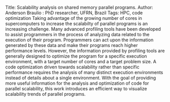 Title: Scalability analysis on shared memory parallel programs.
Author: Anderson Braulio : PhD researcher, UFRN, Brazil
Tags: HPC, code optimization 
Taking advantage of the growing number of cores in supercomputers to increase the scalabilty of parallel programs is an increasing challenge. Many advanced profiling tools have been developed to assist programmers in the process of analyzing data related to the execution of their program. Programmers can act upon the information generated by these data and make their programs reach higher performance levels. However, the information provided by profiling tools are generally designed to optimize the program for a specific execution environment, with a target number of cores and a target problem size. A code optimization driven towards scalability rather than specific performance requires the analysis of many distinct execution environments instead of details about a single environment. With the goal of providing more useful information for the analysis and optimization of code for parallel scalability, this work introduces an efficient way to visualize scalability trends of parallel programs.
